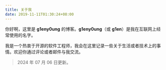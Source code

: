 ```yaml
---
title: 关于我
date: 2019-11-11T01:30:24+08:00
---
```


你好啊，这里是 **g1eny0ung** 的博客。**g1eny0ung**（或 **g1en**）是我在互联网上经常使用的名字。

我是一个热衷于开源的软件工程师，我会在这里记录一些关于生活或者技术上的事情。欢迎你通过评论或者邮件与我交流。

> 2024 年 07 月 06 日更新。
